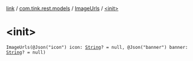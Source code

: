 [link](../../index.md) / [com.tink.rest.models](../index.md) / [ImageUrls](index.md) / [&lt;init&gt;](./-init-.md)

# &lt;init&gt;

`ImageUrls(@Json("icon") icon: `[`String`](https://kotlinlang.org/api/latest/jvm/stdlib/kotlin/-string/index.html)`? = null, @Json("banner") banner: `[`String`](https://kotlinlang.org/api/latest/jvm/stdlib/kotlin/-string/index.html)`? = null)`